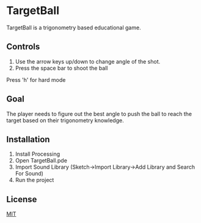# TargetBall

TargetBall is a trigonometry based educational game.

## Controls

1. Use the arrow keys up/down to change angle of the shot.
2. Press the space bar to shoot the ball

Press 'h' for hard mode

## Goal

The player needs to figure out the best angle to push the ball to reach the target based on their trigonometry knowledge.

## Installation

1. Install Processing
2. Open TargetBall.pde
3. Import Sound Library (Sketch->Import Library->Add Library and Search For Sound)
4. Run the project

## License
[MIT](https://choosealicense.com/licenses/mit/)